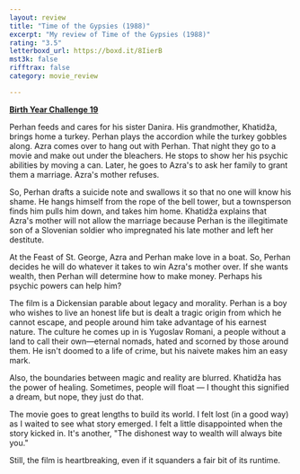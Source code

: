 ```yaml
---
layout: review
title: "Time of the Gypsies (1988)"
excerpt: "My review of Time of the Gypsies (1988)"
rating: "3.5"
letterboxd_url: https://boxd.it/8IierB
mst3k: false
rifftrax: false
category: movie_review

---
```


<b><a href="https://boxd.it/sWI7Y">Birth Year Challenge 19</a></b>

Perhan feeds and cares for his sister Danira. His grandmother, Khatidža, brings home a turkey. Perhan plays the accordion while the turkey gobbles along. Azra comes over to hang out with Perhan. That night they go to a movie and make out under the bleachers. He stops to show her his psychic abilities by moving a can. Later, he goes to Azra's to ask her family to grant them a marriage. Azra's mother refuses. 

So, Perhan drafts a suicide note and swallows it so that no one will know his shame. He hangs himself from the rope of the bell tower, but a townsperson finds him pulls him down, and takes him home. Khatidža explains that Azra's mother will not allow the marriage because Perhan is the illegitimate son of a Slovenian soldier who impregnated his late mother and left her destitute.

At the Feast of St. George, Azra and Perhan make love in a boat. So, Perhan decides he will do whatever it takes to win Azra's mother over. If she wants wealth, then Perhan will determine how to make money. Perhaps his psychic powers can help him?

The film is a Dickensian parable about legacy and morality. Perhan is a boy who wishes to live an honest life but is dealt a tragic origin from which he cannot escape, and people around him take advantage of his earnest nature. The culture he comes up in is Yugoslav Romani, a people without a land to call their own—eternal nomads, hated and scorned by those around them. He isn't doomed to a life of crime, but his naivete makes him an easy mark.

Also, the boundaries between magic and reality are blurred. Khatidža has the power of healing. Sometimes, people will float — I thought this signified a dream, but nope, they just do that. 

The movie goes to great lengths to build its world. I felt lost (in a good way) as I waited to see what story emerged. I felt a little disappointed when the story kicked in. It's another, "The dishonest way to wealth will always bite you."

Still, the film is heartbreaking, even if it squanders a fair bit of its runtime.